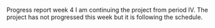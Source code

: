 Progress report week 4
I am continuing the project from period IV. The project has not progressed this week but it is following the schedule.
